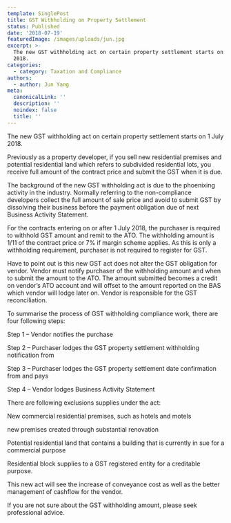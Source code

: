 ```yaml
---
template: SinglePost
title: GST Withholding on Property Settlement
status: Published
date: '2018-07-19'
featuredImage: /images/uploads/jun.jpg
excerpt: >-
  The new GST withholding act on certain property settlement starts on 1 July
  2018.
categories:
  - category: Taxation and Compliance
authors:
  - author: Jun Yang
meta:
  canonicalLink: ''
  description: ''
  noindex: false
  title: ''
---
```

The new GST withholding act on certain property settlement starts on 1 July 2018.

Previously as a property developer, if you sell new residential premises and potential residential land which refers to subdivided residential lots, you receive full amount of the contract price and submit the GST when it is due.

The background of the new GST withholding act is due to the phoenixing activity in the industry.  Normally referring to the non-compliance developers collect the full amount of sale price and avoid to submit GST by dissolving their business before the payment obligation due of next Business Activity Statement.

For the contracts entering on or after 1 July 2018, the purchaser is required to withhold GST amount and remit to the ATO.  The withholding amount is 1/11 of the contract price or 7% if margin scheme applies.  As this is only a withholding requirement, purchaser is not required to register for GST.

Have to point out is this new GST act does not alter the GST obligation for vendor.  Vendor must notify purchaser of the withholding amount and when to submit the amount to the ATO.  The amount submitted becomes a credit on vendor’s ATO account and will offset to the amount reported on the BAS which vendor will lodge later on.  Vendor is responsible for the GST reconciliation.

To summarise the process of GST withholding compliance work, there are four following steps:

Step 1 – Vendor notifies the purchase

Step 2 – Purchaser lodges the GST property settlement withholding notification from

Step 3 – Purchaser lodges the GST property settlement date confirmation from and pays

Step 4 – Vendor lodges Business Activity Statement

There are following exclusions supplies under the act:

New commercial residential premises, such as hotels and motels

new premises created through substantial renovation

Potential residential land that contains a building that is currently in sue for a commercial purpose

Residential block supplies to a GST registered entity for a creditable purpose.

This new act will see the increase of conveyance cost as well as the better management of cashflow for the vendor.

If you are not sure about the GST withholding amount, please seek professional advice.
